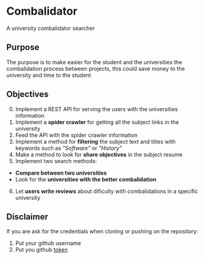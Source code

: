 # Combalidator
A university combalidator searcher

## Purpose
The purpose is to make easier for the student and the universities the combalidation process between projects, this could save money to the university and time to the student
## Objectives

0. Implement a REST API for serving the users with the universities information
1. Implement a **spider crawler** for getting all the subject links in the university
2. Feed the API with the spider crawler information
3. Implement a method for **filtering** the subject text and titles with keywords such as *"Software"* or *"History"*
4. Make a method to look for **share objectives** in the subject resume
5. Implement two search methods:
- **Compare between two universities**
- Look for the **universities with the better combalidation**
6. Let **users write reviews** about dificulty with combalidations in a specific university

## Disclaimer

If you are ask for the credentials when cloning or pushing on the repository:
1. Put your github username
2. Put you github [token](https://docs.github.com/en/authentication/keeping-your-account-and-data-secure/creating-a-personal-access-token)
